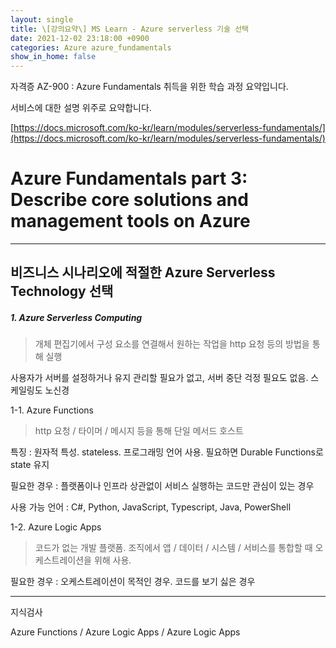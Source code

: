 ```yaml
---
layout: single
title: \[강의요약\] MS Learn - Azure serverless 기술 선택
date: 2021-12-02 23:18:00 +0900
categories: Azure azure_fundamentals
show_in_home: false
---
```


자격증 AZ-900 : Azure Fundamentals 취득을 위한 학습 과정 요약입니다.

서비스에 대한 설명 위주로 요약합니다.

[https://docs.microsoft.com/ko-kr/learn/modules/serverless-fundamentals/](https://docs.microsoft.com/ko-kr/learn/modules/serverless-fundamentals/)

# Azure Fundamentals part 3: Describe core solutions and management tools on Azure

---

## 비즈니스 시나리오에 적절한 Azure Serverless Technology 선택

##### 1. Azure Serverless Computing

> 개체 편집기에서 구성 요소를 연결해서 원하는 작업을 http 요청 등의 방법을 통해 실행

사용자가 서버를 설정하거나 유지 관리할 필요가 없고, 서버 중단 걱정 필요도 없음. 스케일링도 노신경

1-1. Azure Functions

> http 요청 / 타이머 / 메시지 등을 통해 단일 메서드 호스트

특징 : 원자적 특성. stateless. 프로그래밍 언어 사용. 필요하면 Durable Functions로 state 유지

필요한 경우 : 플랫폼이나 인프라 상관없이 서비스 실행하는 코드만 관심이 있는 경우

사용 가능 언어 : C#, Python, JavaScript, Typescript, Java, PowerShell

1-2. Azure Logic Apps

> 코드가 없는 개발 플랫폼. 조직에서 앱 / 데이터 / 시스템 / 서비스를 통합할 때 오케스트레이션을 위해 사용. 

필요한 경우 : 오케스트레이션이 목적인 경우. 코드를 보기 싫은 경우

----

지식검사

Azure Functions / Azure Logic Apps / Azure Logic Apps